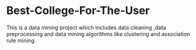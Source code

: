 # Best-College-For-The-User
This is a data mining project which includes data cleaning ,data preprocessing and data mining algorithms like clustering and association rule mining.
